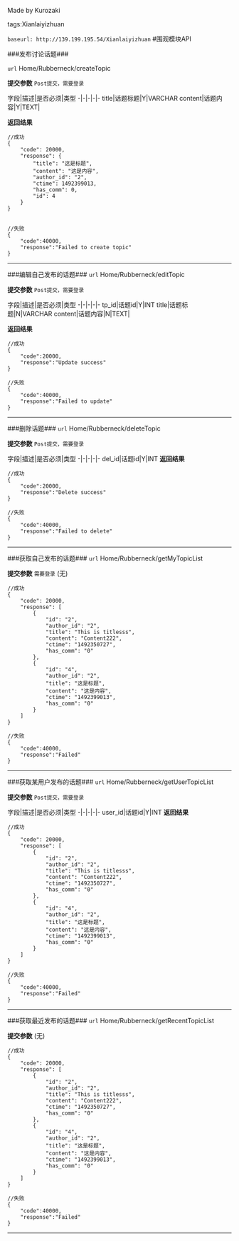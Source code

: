 ﻿Made by Kurozaki

tags:Xianlaiyizhuan

``baseurl: http://139.199.195.54/Xianlaiyizhuan``
#围观模块API


###发布讨论话题###

``url``
Home/Rubberneck/createTopic

**提交参数**
``Post提交，需要登录``

字段|描述|是否必须|类型
-|-|-|-|-
title|话题标题|Y|VARCHAR
content|话题内容|Y|TEXT|



**返回结果**

```
//成功
{
    "code": 20000,
    "response": {
        "title": "这是标题",
        "content": "这是内容",
        "author_id": "2",
        "ctime": 1492399013,
        "has_comm": 0,
        "id": 4
    }
}


//失败
{
    "code":40000,
    "response":"Failed to create topic"
}
```


***


###编辑自己发布的话题###
``url``
Home/Rubberneck/editTopic


**提交参数**
``Post提交，需要登录``

字段|描述|是否必须|类型
-|-|-|-|-
tp_id|话题id|Y|INT
title|话题标题|N|VARCHAR
content|话题内容|N|TEXT|

**返回结果**

```
//成功
{
    "code":20000,
    "response":"Update success"
}

//失败
{
    "code":40000,
    "response":"Failed to update"
}
```
***


###删除话题###
``url``
Home/Rubberneck/deleteTopic


**提交参数**
``Post提交，需要登录``

字段|描述|是否必须|类型
-|-|-|-|-
del_id|话题id|Y|INT
**返回结果**

```
//成功
{
    "code":20000,
    "response":"Delete success"
}

//失败
{
    "code":40000,
    "response":"Failed to delete"
}
```
***

###获取自己发布的话题###
``url``
Home/Rubberneck/getMyTopicList


**提交参数**
``需要登录``
(无)

```
//成功
{
    "code": 20000,
    "response": [
        {
            "id": "2",
            "author_id": "2",
            "title": "This is titlesss",
            "content": "Content222",
            "ctime": "1492350727",
            "has_comm": "0"
        },
        {
            "id": "4",
            "author_id": "2",
            "title": "这是标题",
            "content": "这是内容",
            "ctime": "1492399013",
            "has_comm": "0"
        }
    ]
}

//失败
{
    "code":40000,
    "response":"Failed"
}
```
***

###获取某用户发布的话题###
``url``
Home/Rubberneck/getUserTopicList

**提交参数**
``Post提交，需要登录``

字段|描述|是否必须|类型
-|-|-|-|-
user_id|话题id|Y|INT
**返回结果**
```
//成功
{
    "code": 20000,
    "response": [
        {
            "id": "2",
            "author_id": "2",
            "title": "This is titlesss",
            "content": "Content222",
            "ctime": "1492350727",
            "has_comm": "0"
        },
        {
            "id": "4",
            "author_id": "2",
            "title": "这是标题",
            "content": "这是内容",
            "ctime": "1492399013",
            "has_comm": "0"
        }
    ]
}

//失败
{
    "code":40000,
    "response":"Failed"
}
```
***

###获取最近发布的话题###
``url``
Home/Rubberneck/getRecentTopicList


**提交参数**
(无)

```
//成功
{
    "code": 20000,
    "response": [
        {
            "id": "2",
            "author_id": "2",
            "title": "This is titlesss",
            "content": "Content222",
            "ctime": "1492350727",
            "has_comm": "0"
        },
        {
            "id": "4",
            "author_id": "2",
            "title": "这是标题",
            "content": "这是内容",
            "ctime": "1492399013",
            "has_comm": "0"
        }
    ]
}

//失败
{
    "code":40000,
    "response":"Failed"
}
```
***


